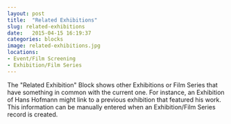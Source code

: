 ```yaml
---
layout: post
title:  "Related Exhibitions"
slug: related-exhibitions
date:   2015-04-15 16:19:37
categories: blocks
image: related-exhibitions.jpg
locations:
- Event/Film Screening
- Exhibition/Film Series
---
```


The "Related Exhibition" Block shows other Exhibitions or Film Series that have something in common with the current one. For instance, an Exhibition of Hans Hofmann might link to a previous exhibition that featured his work. This information can be manually entered when an Exhibition/Film Series record is created.

